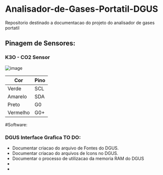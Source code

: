 # Analisador-de-Gases-Portatil-DGUS
Repositorio destinado a documentacao do projeto do analisador de gases portatil

## Pinagem de Sensores:

### K3O - CO2 Sensor

![image](https://github.com/user-attachments/assets/792a710c-c018-4400-8e59-df98887a4765)

| Cor | Pino |
| ------------- | ------------- |
| Verde  | SCL  |
| Amarelo  | SDA |
| Preto | G0 |
| Vermelho | G0+ |


#Software:
### DGUS Interface Grafica TO DO:
- Documentar criacao do arquivo de Fontes do DGUS.
- Documentar criacao do arquivos de Icons no DGUS.
- Documentar o processo de utilizacao da memoria RAM do DGUS
- 
- 
